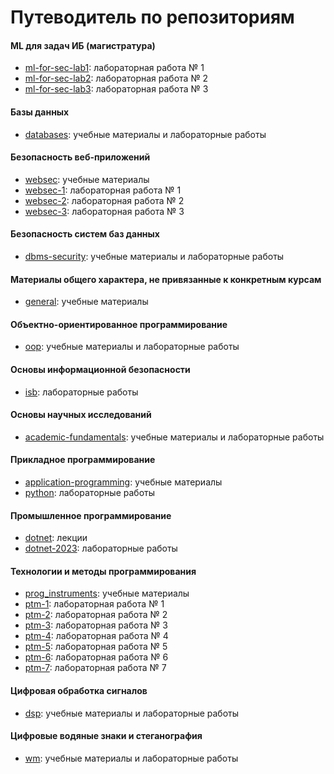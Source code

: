# Путеводитель по репозиториям

#### ML для задач ИБ (магистратура)
- [ml-for-sec-lab1](https://github.com/itsecd/ml-for-sec-lab1): лабораторная работа № 1
- [ml-for-sec-lab2](https://github.com/itsecd/ml-for-sec-lab2): лабораторная работа № 2
- [ml-for-sec-lab3](https://github.com/itsecd/ml-for-sec-lab3): лабораторная работа № 3

#### Базы данных
- [databases](https://github.com/itsecd/databases): учебные материалы и лабораторные работы

#### Безопасность веб-приложений
- [websec](https://github.com/itsecd/websec): учебные материалы
- [websec-1](https://github.com/itsecd/websec-1): лабораторная работа № 1
- [websec-2](https://github.com/itsecd/websec-2): лабораторная работа № 2
- [websec-3](https://github.com/itsecd/websec-3): лабораторная работа № 3

#### Безопасность систем баз данных
- [dbms-security](https://github.com/itsecd/dbms-security): учебные материалы и лабораторные работы

#### Материалы общего характера, не привязанные к конкретным курсам
- [general](https://github.com/itsecd/general): учебные материалы

#### Объектно-ориентированное программирование
- [oop](https://github.com/itsecd/oop): учебные материалы и лабораторные работы

#### Основы информационной безопасности
- [isb](https://github.com/itsecd/isb): лабораторные работы

#### Основы научных исследований
- [academic-fundamentals](https://github.com/itsecd/academic-fundamentals): учебные материалы и лабораторные работы

#### Прикладное программирование
- [application-programming](https://github.com/itsecd/Application-Programming): учебные материалы
- [python](https://github.com/itsecd/python): лабораторные работы

#### Промышленное программирование
- [dotnet](https://github.com/itsecd/dotnet): лекции
- [dotnet-2023](https://github.com/itsecd/dotnet-2023): лабораторные работы

#### Технологии и методы программирования
- [prog_instruments](https://github.com/xtrueman/prog_instruments): учебные материалы
- [ptm-1](https://github.com/itsecd/ptm-1): лабораторная работа № 1
- [ptm-2](https://github.com/itsecd/ptm-2): лабораторная работа № 2
- [ptm-3](https://github.com/itsecd/ptm-3): лабораторная работа № 3
- [ptm-4](https://github.com/itsecd/ptm-4): лабораторная работа № 4
- [ptm-5](https://github.com/itsecd/ptm-5): лабораторная работа № 5
- [ptm-6](https://github.com/itsecd/ptm-6): лабораторная работа № 6
- [ptm-7](https://github.com/itsecd/ptm-7): лабораторная работа № 7

#### Цифровая обработка сигналов
- [dsp](https://github.com/itsecd/dsp): учебные материалы и лабораторные работы

#### Цифровые водяные знаки и стеганография
- [wm](https://github.com/itsecd/watermarking): учебные материалы и лабораторные работы
